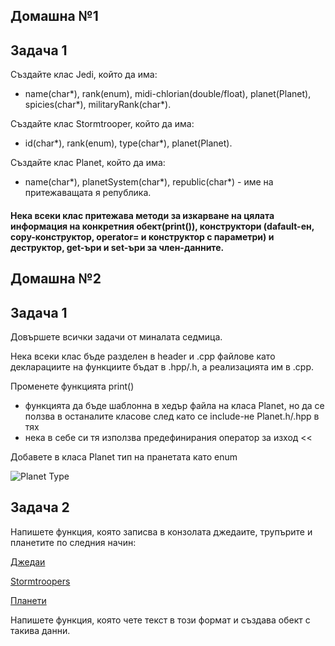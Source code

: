 ## **Домашна №1**
## **Задача 1**

Създайте клас Jedi, който да има:
- name(char\*), rank(enum), midi-chlorian(double/float), planet(Planet), spicies(char\*), militaryRank(char\*).

Създайте клас Stormtrooper, който да има:
- id(char\*), rank(enum), type(char\*), planet(Planet).

Създайте клас Planet, който да има:
- name(char\*), planetSystem(char\*), republic(char\*) - име на притежаващата я република.

#### Нека всеки клас притежава методи за изкарване на цялата информация на конкретния обект(print()), конструктори (dafault-ен, copy-конструктор, operator= и конструктор с параметри) и деструктор, get-ъри и set-ъри за член-данните.

## **Домашна №2**
## **Задача 1**

Довършете всички задачи от миналата седмица.

Нека всеки клас бъде разделен в header и .cpp файлове като декларациите на функциите бъдат в .hpp/.h, а реализацията им в .cpp.

Променете функцията print()
- функцията да бъде шаблонна в хедър файла на класа Planet, но да се ползва в останалите класове след като се include-не Planet.h/.hpp в тях
- нека в себе си тя използва предефинирания оператор за изход <<

Добавете в класа Planet тип на пранетата като enum

![Planet Type](https://github.com/lacho55/OOP-IS-2020-2021-Practicum-Group-2/blob/main/Homework/PlanetTypes.PNG?raw=true)

## **Задача 2**

Напишете функция, която записва в конзолата джедаите, трупърите и планетите по следния начин:

[Джедаи](https://github.com/lacho55/OOP-IS-2020-2021-Practicum-Group-2/tree/main/Homework/example_jedi.txt)

[Stormtroopers](https://github.com/lacho55/OOP-IS-2020-2021-Practicum-Group-2/tree/main/Homework/example_stormtroopers.txt)

[Планети](https://github.com/lacho55/OOP-IS-2020-2021-Practicum-Group-2/tree/main/Homework/example_planets.txt)

Напишете функция, която чете текст в този формат и създава обект с такива данни.